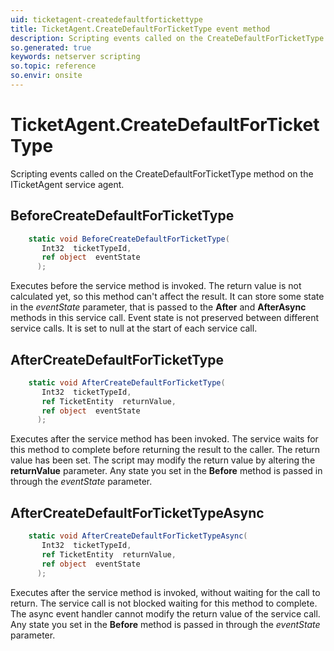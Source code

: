 ```yaml
---
uid: ticketagent-createdefaultfortickettype
title: TicketAgent.CreateDefaultForTicketType event method
description: Scripting events called on the CreateDefaultForTicketType method on the TicketAgent service agent.
so.generated: true
keywords: netserver scripting
so.topic: reference
so.envir: onsite
---
```

# TicketAgent.CreateDefaultForTicketType

Scripting events called on the <see cref='M:SuperOffice.CRM.Services.ITicketAgent.CreateDefaultForTicketType'>CreateDefaultForTicketType</see> method on the <see cref='ITicketAgent'>ITicketAgent</see>  service agent.

## BeforeCreateDefaultForTicketType
```cs
    static void BeforeCreateDefaultForTicketType(
       Int32  ticketTypeId,
       ref object  eventState
      );
```
Executes before the service method is invoked.
The return value is not calculated yet, so this method can't affect the result.
It can store some state in the *eventState* parameter, that is passed to the **After** and **AfterAsync** methods in this service call.
Event state is not preserved between different service calls. It is set to null at the start of each service call.
## AfterCreateDefaultForTicketType
```cs
    static void AfterCreateDefaultForTicketType(
       Int32  ticketTypeId,
       ref TicketEntity  returnValue,
       ref object  eventState
      );
```
Executes after the service method has been invoked. The service waits for this method to complete before returning the result to the caller.
The return value has been set. The script may modify the return value by altering the **returnValue** parameter.
Any state you set in the **Before** method is passed in through the *eventState* parameter.
## AfterCreateDefaultForTicketTypeAsync
```cs
    static void AfterCreateDefaultForTicketTypeAsync(
       Int32  ticketTypeId,
       ref TicketEntity  returnValue,
       ref object  eventState
      );
```
Executes after the service method is invoked, without waiting for the call to return.
The service call is not blocked waiting for this method to complete.
The async event handler cannot modify the return value of the service call.
Any state you set in the **Before** method is passed in through the *eventState* parameter.

